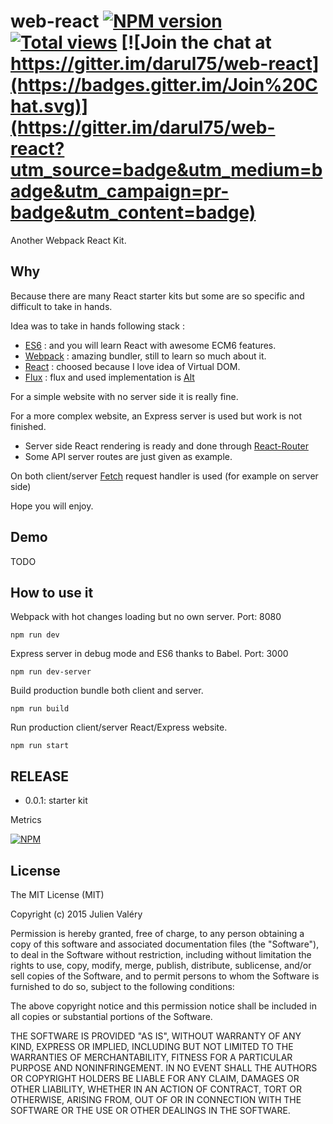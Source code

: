 web-react [![NPM version](https://badge.fury.io/js/web-react.png)](http://badge.fury.io/js/web-react) [![Total views](https://sourcegraph.com/api/repos/github.com/darul75/web-react/counters/views.png)](https://sourcegraph.com/github.com/darul75/web-react) [![Join the chat at https://gitter.im/darul75/web-react](https://badges.gitter.im/Join%20Chat.svg)](https://gitter.im/darul75/web-react?utm_source=badge&utm_medium=badge&utm_campaign=pr-badge&utm_content=badge)
=====================

Another Webpack React Kit.

Why
-------------

Because there are many React starter kits but some are so specific and difficult to take in hands.

Idea was to take in hands following stack :

* [ES6](https://babeljs.io/docs/learn-es6/) : and you will learn React with awesome ECM6 features.
* [Webpack](https://github.com/webpack/webpack) : amazing bundler, still to learn so much about it.
* [React](https://github.com/facebook/react) : choosed because I love idea of Virtual DOM.
* [Flux](https://facebook.github.io/flux/docs/overview.html) : flux and used implementation is [Alt](http://alt.js.org/)

For a simple website with no server side it is really fine.

For a more complex website, an Express server is used but work is not finished.

- Server side React rendering is ready and done through [React-Router](https://github.com/rackt/react-router)
- Some API server routes are just given as example.

On both client/server [Fetch](https://github.com/github/fetch) request handler is used (for example on server side)

Hope you will enjoy.

Demo
-------------
TODO

How to use it
-------------

Webpack with hot changes loading but no own server. Port: 8080
```
npm run dev
```

Express server in debug mode and ES6 thanks to Babel. Port: 3000
```
npm run dev-server
```

Build production bundle both client and server.
```
npm run build
```

Run production client/server React/Express website.
```
npm run start
```


RELEASE
-------------

* 0.0.1: starter kit
 
Metrics

[![NPM](https://nodei.co/npm/web-react.png?downloads=true&downloadRank=true&stars=true)](https://nodei.co/npm/web-react/)

## License

The MIT License (MIT)

Copyright (c) 2015 Julien Valéry

Permission is hereby granted, free of charge, to any person obtaining a copy
of this software and associated documentation files (the "Software"), to deal
in the Software without restriction, including without limitation the rights
to use, copy, modify, merge, publish, distribute, sublicense, and/or sell
copies of the Software, and to permit persons to whom the Software is
furnished to do so, subject to the following conditions:

The above copyright notice and this permission notice shall be included in
all copies or substantial portions of the Software.

THE SOFTWARE IS PROVIDED "AS IS", WITHOUT WARRANTY OF ANY KIND, EXPRESS OR
IMPLIED, INCLUDING BUT NOT LIMITED TO THE WARRANTIES OF MERCHANTABILITY,
FITNESS FOR A PARTICULAR PURPOSE AND NONINFRINGEMENT. IN NO EVENT SHALL THE
AUTHORS OR COPYRIGHT HOLDERS BE LIABLE FOR ANY CLAIM, DAMAGES OR OTHER
LIABILITY, WHETHER IN AN ACTION OF CONTRACT, TORT OR OTHERWISE, ARISING FROM,
OUT OF OR IN CONNECTION WITH THE SOFTWARE OR THE USE OR OTHER DEALINGS IN
THE SOFTWARE.
